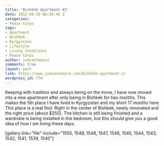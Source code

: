 ```yaml
---
title: 'Bishkek Apartment #2'
date: 2012-09-20 06:36:46 Z
categories:
- Peace Corps
tags:
- Apartment
- Bishkek
- Kyrgyzstan
- Lifestyle
- Living Conditions
- Peace Corps
author: judsonlmoore
comments: true
layout: post
link: https://www.judsonlmoore.com/bishkek-apartment-2/
wordpress_id: 774
---
```


Keeping with tradition and always being on the move, I have now moved into a new apartment after only being in Bishkek for two months. This makes the 5th place I have lived in Kyrgyzstan and my short 17 months here. This place is a real find. Right in the center of Bishkek, newly renovated and the right price (about $250). The kitchen is still being finished and a wardrobe is being installed in the bedroom, but this should give you a good idea of how I am living these days.

[gallery link="file" include="1550, 1549, 1548, 1547, 1546, 1545, 1544, 1543, 1542, 1541, 1539, 1540"]
